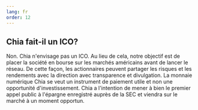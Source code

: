 ```yaml
---
lang: fr
order: 12
---
```


Chia fait-il un ICO?
-----------------------

Non. Chia n'envisage pas un ICO. Au lieu de cela, notre objectif est de placer la société en bourse sur les marchés américains avant de lancer le réseau. De cette façon, les actionnaires peuvent partager les risques et les rendements avec la direction avec transparence et divulgation. La monnaie numérique Chia se veut un instrument de paiement utile et non une opportunité d'investissement. Chia a l'intention de mener à bien le premier appel public à l'épargne enregistré auprès de la SEC et viendra sur le marché à un moment opportun.
